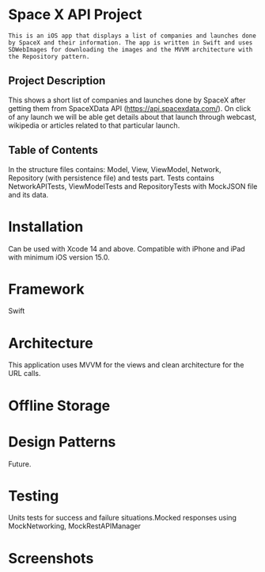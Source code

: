 # Space X API Project

    This is an iOS app that displays a list of companies and launches done by SpaceX and their information. The app is written in Swift and uses SDWebImages for downloading the images and the MVVM architecture with the Repository pattern.

## Project Description 

This shows a short list of companies and launches done by SpaceX after getting them from SpaceXData API (https://api.spacexdata.com/). On click of any launch we will be able get details about that launch through webcast, wikipedia or articles related to that particular launch.

## Table of Contents

In the structure files contains: Model, View, ViewModel, Network, Repository (with persistence file) and tests part. Tests contains NetworkAPITests, ViewModelTests and RepositoryTests with MockJSON file and its data.

# Installation
Can be used with Xcode 14 and above. Compatible with iPhone and iPad with minimum iOS version 15.0.

# Framework
Swift

# Architecture
This application uses MVVM for the views and clean architecture for the URL calls.

# Offline Storage


# Design Patterns
Future.

# Testing
Units tests for success and failure situations.Mocked responses using MockNetworking,  MockRestAPIManager

# Screenshots

